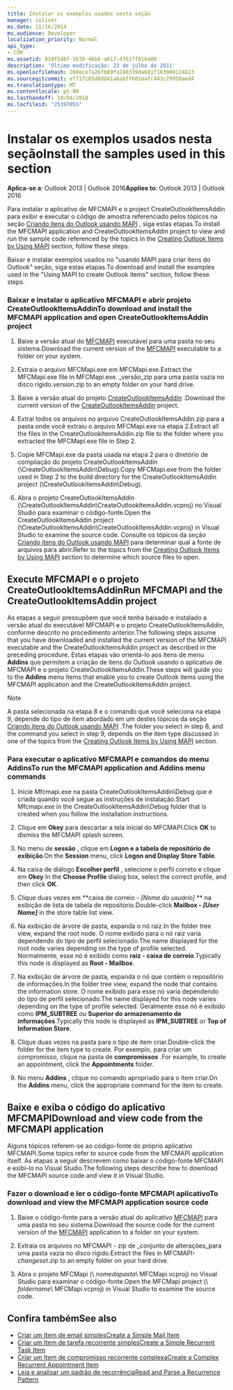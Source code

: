 ```yaml
---
title: Instalar os exemplos usados nesta seção
manager: soliver
ms.date: 11/16/2014
ms.audience: Developer
localization_priority: Normal
api_type:
- COM
ms.assetid: 810f54bf-5b78-46b8-a617-4f61ff816400
description: 'Última modificação: 23 de julho de 2011'
ms.openlocfilehash: 288ece7a26fb89fa240339da681f163909124823
ms.sourcegitcommit: ef717c65d8dd41ababffb01eafc443c79950aed4
ms.translationtype: MT
ms.contentlocale: pt-BR
ms.lasthandoff: 10/04/2018
ms.locfileid: "25397055"
---
```

# <a name="install-the-samples-used-in-this-section"></a><span data-ttu-id="8b457-103">Instalar os exemplos usados nesta seção</span><span class="sxs-lookup"><span data-stu-id="8b457-103">Install the samples used in this section</span></span>

<span data-ttu-id="8b457-104">**Aplica-se a**: Outlook 2013 | Outlook 2016</span><span class="sxs-lookup"><span data-stu-id="8b457-104">**Applies to**: Outlook 2013 | Outlook 2016</span></span> 
  
<span data-ttu-id="8b457-105">Para instalar o aplicativo de MFCMAPI e o project CreateOutlookItemsAddin para exibir e executar o código de amostra referenciado pelos tópicos na seção [Criando itens do Outlook usando MAPI](creating-outlook-items-by-using-mapi.md) , siga estas etapas.</span><span class="sxs-lookup"><span data-stu-id="8b457-105">To install the MFCMAPI application and CreateOutlookItemsAddin project to view and run the sample code referenced by the topics in the [Creating Outlook Items by Using MAPI](creating-outlook-items-by-using-mapi.md) section, follow these steps.</span></span> 

<span data-ttu-id="8b457-106">Baixar e instalar exemplos usados no "usando MAPI para criar itens do Outlook" seção, siga estas etapas.</span><span class="sxs-lookup"><span data-stu-id="8b457-106">To download and install the examples used in the "Using MAPI to create Outlook items" section, follow these steps.</span></span>

### <a name="to-download-and-install-the-mfcmapi-application-and-open-createoutlookitemsaddin-project"></a><span data-ttu-id="8b457-107">Baixar e instalar o aplicativo MFCMAPI e abrir projeto CreateOutlookItemsAddin</span><span class="sxs-lookup"><span data-stu-id="8b457-107">To download and install the MFCMAPI application and open CreateOutlookItemsAddin project</span></span>

1. <span data-ttu-id="8b457-108">Baixe a versão atual do [MFCMAPI](https://go.microsoft.com/fwlink/?LinkID=124154) executável para uma pasta no seu sistema.</span><span class="sxs-lookup"><span data-stu-id="8b457-108">Download the current version of the [MFCMAPI](https://go.microsoft.com/fwlink/?LinkID=124154) executable to a folder on your system.</span></span> 
    
2. <span data-ttu-id="8b457-109">Extraia o arquivo MFCMapi.exe em MFCMapi.exe.</span><span class="sxs-lookup"><span data-stu-id="8b457-109">Extract the MFCMapi.exe file in MFCMapi.exe.</span></span> <span data-ttu-id="8b457-110">_versão_zip para uma pasta vazia no disco rígido.</span><span class="sxs-lookup"><span data-stu-id="8b457-110">_version_.zip to an empty folder on your hard drive.</span></span>
    
3. <span data-ttu-id="8b457-111">Baixe a versão atual do projeto [CreateOutlookItemsAddin](https://go.microsoft.com/fwlink/?LinkID=127828) .</span><span class="sxs-lookup"><span data-stu-id="8b457-111">Download the current version of the [CreateOutlookItemsAddin](https://go.microsoft.com/fwlink/?LinkID=127828) project.</span></span> 
    
4. <span data-ttu-id="8b457-112">Extrai todos os arquivos no arquivo CreateOutlookItemsAddin.zip para a pasta onde você extraiu o arquivo MFCMapi.exe na etapa 2.</span><span class="sxs-lookup"><span data-stu-id="8b457-112">Extract all the files in the CreateOutlookItemsAddin.zip file to the folder where you extracted the MFCMapi.exe file in Step 2.</span></span>
    
5. <span data-ttu-id="8b457-113">Copie MFCMapi.exe da pasta usada na etapa 2 para o diretório de compilação do projeto CreateOutlookItemsAddin (\CreateOutlookItemsAddin\Debug).</span><span class="sxs-lookup"><span data-stu-id="8b457-113">Copy MFCMapi.exe from the folder used in Step 2 to the build directory for the CreateOutlookItemsAddin project (\CreateOutlookItemsAddin\Debug).</span></span>
    
6. <span data-ttu-id="8b457-114">Abra o projeto CreateOutlookItemsAddin (\CreateOutlookItemsAddin\CreateOutlookItemsAddin.vcproj) no Visual Studio para examinar o código-fonte.</span><span class="sxs-lookup"><span data-stu-id="8b457-114">Open the CreateOutlookItemsAddin project (\CreateOutlookItemsAddin\CreateOutlookItemsAddin.vcproj) in Visual Studio to examine the source code.</span></span> <span data-ttu-id="8b457-115">Consulte os tópicos da seção [Criando itens do Outlook usando MAPI](creating-outlook-items-by-using-mapi.md) para determinar qual a fonte de arquivos para abrir.</span><span class="sxs-lookup"><span data-stu-id="8b457-115">Refer to the topics from the [Creating Outlook Items by Using MAPI](creating-outlook-items-by-using-mapi.md) section to determine which source files to open.</span></span> 
    
## <a name="run-mfcmapi-and-the-createoutlookitemsaddin-project"></a><span data-ttu-id="8b457-116">Execute MFCMAPI e o projeto CreateOutlookItemsAddin</span><span class="sxs-lookup"><span data-stu-id="8b457-116">Run MFCMAPI and the CreateOutlookItemsAddin project</span></span>

<span data-ttu-id="8b457-117">As etapas a seguir pressupõem que você tenha baixado e instalado a versão atual do executável MFCMAPI e o projeto CreateOutlookItemsAddin, conforme descrito no procedimento anterior.</span><span class="sxs-lookup"><span data-stu-id="8b457-117">The following steps assume that you have downloaded and installed the current version of the MFCMAPI executable and the CreateOutlookItemsAddin project as described in the preceding procedure.</span></span> <span data-ttu-id="8b457-118">Estas etapas vão orientá-lo aos itens de menu **Addins** que permitem a criação de itens do Outlook usando o aplicativo de MFCMAPI e o projeto CreateOutlookItemsAddin.</span><span class="sxs-lookup"><span data-stu-id="8b457-118">These steps will guide you to the **Addins** menu items that enable you to create Outlook items using the MFCMAPI application and the CreateOutlookItemsAddin project.</span></span> 
  
> [!NOTE]
> <span data-ttu-id="8b457-119">A pasta selecionada na etapa 8 e o comando que você seleciona na etapa 9, depende do tipo de item abordado em um destes tópicos da seção [Criando itens do Outlook usando MAPI](creating-outlook-items-by-using-mapi.md) .</span><span class="sxs-lookup"><span data-stu-id="8b457-119">The folder you select in step 8, and the command you select in step 9, depends on the item type discussed in one of the topics from the [Creating Outlook Items by Using MAPI](creating-outlook-items-by-using-mapi.md) section.</span></span> 

### <a name="to-run-the-mfcmapi-application-and-addins-menu-commands"></a><span data-ttu-id="8b457-120">Para executar o aplicativo MFCMAPI e comandos do menu Addins</span><span class="sxs-lookup"><span data-stu-id="8b457-120">To run the MFCMAPI application and Addins menu commands</span></span>

1. <span data-ttu-id="8b457-121">Inicie Mfcmapi.exe na pasta CreateOutlookItemsAddin\Debug que é criada quando você segue as instruções de instalação.</span><span class="sxs-lookup"><span data-stu-id="8b457-121">Start Mfcmapi.exe in the CreateOutlookItemsAddin\Debug folder that is created when you follow the installation instructions.</span></span>
    
2. <span data-ttu-id="8b457-122">Clique em **Okey** para descartar a tela inicial do MFCMAPI.</span><span class="sxs-lookup"><span data-stu-id="8b457-122">Click **OK** to dismiss the MFCMAPI splash screen.</span></span> 
    
3. <span data-ttu-id="8b457-123">No menu de **sessão** , clique em **Logon e a tabela de repositório de exibição**.</span><span class="sxs-lookup"><span data-stu-id="8b457-123">On the **Session** menu, click **Logon and Display Store Table**.</span></span>
    
4. <span data-ttu-id="8b457-124">Na caixa de diálogo **Escolher perfil** , selecione o perfil correto e clique em **Okey**.</span><span class="sxs-lookup"><span data-stu-id="8b457-124">In the **Choose Profile** dialog box, select the correct profile, and then click **OK**.</span></span> 
    
5. <span data-ttu-id="8b457-125">Clique duas vezes em \*\*caixa de correio - _[Nome do usuário]_ \*\* na exibição de lista de tabela de repositório.</span><span class="sxs-lookup"><span data-stu-id="8b457-125">Double-click **Mailbox -  _[User Name]_** in the store table list view.</span></span> 
    
6. <span data-ttu-id="8b457-126">Na exibição de árvore de pasta, expanda o nó raiz.</span><span class="sxs-lookup"><span data-stu-id="8b457-126">In the folder tree view, expand the root node.</span></span> <span data-ttu-id="8b457-127">O nome exibido para o nó raiz varia dependendo do tipo de perfil selecionado.</span><span class="sxs-lookup"><span data-stu-id="8b457-127">The name displayed for the root node varies depending on the type of profile selected.</span></span> <span data-ttu-id="8b457-128">Normalmente, esse nó é exibido como **raiz - caixa de correio**.</span><span class="sxs-lookup"><span data-stu-id="8b457-128">Typically this node is displayed as **Root - Mailbox**.</span></span>
    
7. <span data-ttu-id="8b457-129">Na exibição de árvore de pasta, expanda o nó que contém o repositório de informações.</span><span class="sxs-lookup"><span data-stu-id="8b457-129">In the folder tree view, expand the node that contains the information store.</span></span> <span data-ttu-id="8b457-130">O nome exibido para esse nó varia dependendo do tipo de perfil selecionado.</span><span class="sxs-lookup"><span data-stu-id="8b457-130">The name displayed for this node varies depending on the type of profile selected.</span></span> <span data-ttu-id="8b457-131">Geralmente esse nó é exibido como **IPM_SUBTREE** ou **Superior do armazenamento de informações**.</span><span class="sxs-lookup"><span data-stu-id="8b457-131">Typically this node is displayed as **IPM_SUBTREE** or **Top of Information Store**.</span></span>
    
8. <span data-ttu-id="8b457-132">Clique duas vezes na pasta para o tipo de item criar.</span><span class="sxs-lookup"><span data-stu-id="8b457-132">Double-click the folder for the item type to create.</span></span> <span data-ttu-id="8b457-133">Por exemplo, para criar um compromisso, clique na pasta de **compromissos** .</span><span class="sxs-lookup"><span data-stu-id="8b457-133">For example, to create an appointment, click the **Appointments** folder.</span></span> 
    
9. <span data-ttu-id="8b457-134">No menu **Addins** , clique no comando apropriado para o item criar.</span><span class="sxs-lookup"><span data-stu-id="8b457-134">On the **Addins** menu, click the appropriate command for the item to create.</span></span> 
    
## <a name="download-and-view-code-from-the-mfcmapi-application"></a><span data-ttu-id="8b457-135">Baixe e exiba o código do aplicativo MFCMAPI</span><span class="sxs-lookup"><span data-stu-id="8b457-135">Download and view code from the MFCMAPI application</span></span>

<span data-ttu-id="8b457-136">Alguns tópicos referem-se ao código-fonte do próprio aplicativo MFCMAPI.</span><span class="sxs-lookup"><span data-stu-id="8b457-136">Some topics refer to source code from the MFCMAPI application itself.</span></span> <span data-ttu-id="8b457-137">As etapas a seguir descrevem como baixar o código-fonte MFCMAPI e exibi-lo no Visual Studio.</span><span class="sxs-lookup"><span data-stu-id="8b457-137">The following steps describe how to download the MFCMAPI source code and view it in Visual Studio.</span></span> 

### <a name="to-download-and-view-the-mfcmapi-application-source-code"></a><span data-ttu-id="8b457-138">Fazer o download e ler o código-fonte MFCMAPI aplicativo</span><span class="sxs-lookup"><span data-stu-id="8b457-138">To download and view the MFCMAPI application source code</span></span>

1. <span data-ttu-id="8b457-139">Baixe o código-fonte para a versão atual do aplicativo [MFCMAPI](https://go.microsoft.com/fwlink/?LinkID=124154) para uma pasta no seu sistema.</span><span class="sxs-lookup"><span data-stu-id="8b457-139">Download the source code for the current version of the [MFCMAPI](https://go.microsoft.com/fwlink/?LinkID=124154) application to a folder on your system.</span></span> 
    
2. <span data-ttu-id="8b457-140">Extraia os arquivos no MFCMAPI - zip de _conjunto de alterações_para uma pasta vazia no disco rígido.</span><span class="sxs-lookup"><span data-stu-id="8b457-140">Extract the files in MFCMAPI- _changeset_.zip to an empty folder on your hard drive.</span></span>
    
3. <span data-ttu-id="8b457-141">Abra o projeto MFCMapi (\ _nomedapasta_\ MFCMapi.vcproj) no Visual Studio para examinar o código-fonte.</span><span class="sxs-lookup"><span data-stu-id="8b457-141">Open the MFCMapi project (\ _foldername_\ MFCMapi.vcproj) in Visual Studio to examine the source code.</span></span>
    
## <a name="see-also"></a><span data-ttu-id="8b457-142">Confira também</span><span class="sxs-lookup"><span data-stu-id="8b457-142">See also</span></span>

- [<span data-ttu-id="8b457-143">Criar um Item de email simples</span><span class="sxs-lookup"><span data-stu-id="8b457-143">Create a Simple Mail Item</span></span>](how-to-create-a-simple-mail-item.md)
- [<span data-ttu-id="8b457-144">Criar um Item de tarefa recorrente simples</span><span class="sxs-lookup"><span data-stu-id="8b457-144">Create a Simple Recurrent Task Item</span></span>](how-to-create-a-simple-recurrent-task-item.md)
- [<span data-ttu-id="8b457-145">Criar um Item de compromisso recorrente complexa</span><span class="sxs-lookup"><span data-stu-id="8b457-145">Create a Complex Recurrent Appointment Item</span></span>](how-to-create-a-complex-recurrent-appointment-item.md)
- [<span data-ttu-id="8b457-146">Leia e analisar um padrão de recorrência</span><span class="sxs-lookup"><span data-stu-id="8b457-146">Read and Parse a Recurrence Pattern</span></span>](how-to-read-and-parse-a-recurrence-pattern.md)

